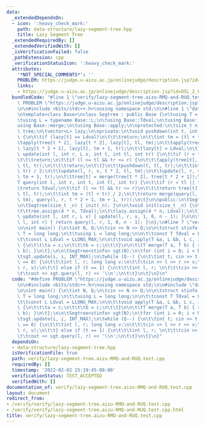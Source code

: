 ```yaml
---
data:
  _extendedDependsOn:
  - icon: ':heavy_check_mark:'
    path: data-structure/lazy-segment-tree.hpp
    title: Lazy Segment Tree
  _extendedRequiredBy: []
  _extendedVerifiedWith: []
  _isVerificationFailed: false
  _pathExtension: cpp
  _verificationStatusIcon: ':heavy_check_mark:'
  attributes:
    '*NOT_SPECIAL_COMMENTS*': ''
    PROBLEM: https://judge.u-aizu.ac.jp/onlinejudge/description.jsp?id=DSL_2_F
    links:
    - https://judge.u-aizu.ac.jp/onlinejudge/description.jsp?id=DSL_2_F
  bundledCode: "#line 1 \"verify/lazy-segment-tree.aizu-RMQ-and-RUQ.test.cpp\"\n#define\
    \ PROBLEM \"https://judge.u-aizu.ac.jp/onlinejudge/description.jsp?id=DSL_2_F\"\
    \n\n#include <bits/stdc++.h>\nusing namespace std;\n\n#line 1 \"data-structure/lazy-segment-tree.hpp\"\
    \ntemplate<class Base>\nclass Segtree : public Base {\n\tusing T = typename Base::T;\n\
    \tusing L = typename Base::L;\n\tusing Base::Tdval;\n\tusing Base::Ldval;\n\t\
    using Base::merge;\n\tusing Base::apply;\n\nprotected:\n\tsize_t n;\n\tvector<T>\
    \ tree;\n\tvector<L> lazy;\n\nprivate:\n\tvoid pushdown(int t, int tl, int tr)\
    \ {\n\t\tif (lazy[t] == Ldval)\n\t\t\treturn;\n\t\tint tm = (tl + tr) / 2;\n\t\
    \tapply(tree[t * 2], lazy[t * 2], lazy[t], tl, tm);\n\t\tapply(tree[t * 2 + 1],\
    \ lazy[t * 2 + 1], lazy[t], tm + 1, tr);\n\t\tlazy[t] = Ldval;\n\t}\n\n\tvoid\
    \ update(int l, int r, L v, int t, int tl, int tr) {\n\t\tif (r < tl || tr < l)\n\
    \t\t\treturn;\n\t\tif (l <= tl && tr <= r) {\n\t\t\tapply(tree[t], lazy[t], v,\
    \ tl, tr);\n\t\t\treturn;\n\t\t}\n\t\tpushdown(t, tl, tr);\n\t\tint tm = (tl +\
    \ tr) / 2;\n\t\tupdate(l, r, v, t * 2, tl, tm);\n\t\tupdate(l, r, v, t * 2 + 1,\
    \ tm + 1, tr);\n\t\ttree[t] = merge(tree[t * 2], tree[t * 2 + 1]);\n\t}\n\n\t\
    T query(int l, int r, int t, int tl, int tr) {\n\t\tif (r < tl || tr < l)\n\t\t\
    \treturn Tdval;\n\t\tif (l <= tl && tr <= r)\n\t\t\treturn tree[t];\n\t\tpushdown(t,\
    \ tl, tr);\n\t\tint tm = (tl + tr) / 2;\n\t\treturn merge(query(l, r, t * 2, tl,\
    \ tm), query(l, r, t * 2 + 1, tm + 1, tr));\n\t}\n\npublic:\n\tSegtree() = default;\n\
    \n\tSegtree(size_t _n) { init(_n); }\n\n\tvoid init(size_t _n) {\n\t\tn = _n;\n\
    \t\ttree.assign(4 * n, Tdval);\n\t\tlazy.assign(4 * n, Ldval);\n\t}\n\n\tvoid\
    \ update(int l, int r, L v) { update(l, r, v, 1, 0, n - 1); }\n\n\tT query(int\
    \ l, int r) { return query(l, r, 1, 0, n - 1); }\n};\n#line 7 \"verify/lazy-segment-tree.aizu-RMQ-and-RUQ.test.cpp\"\
    \n\nint main() {\n\tint N, Q;\n\tcin >> N >> Q;\n\n\tstruct stinfo {\n\t\tusing\
    \ T = long long;\n\t\tusing L = long long;\n\n\t\tconst T Tdval = LLONG_MAX;\n\
    \t\tconst L Ldval = LLONG_MAX;\n\n\t\tvoid apply(T &a, L &b, L c, int l, int r)\
    \ {\n\t\t\ta = c;\n\t\t\tb = c;\n\t\t}\n\n\t\tT merge(T a, T b) { return min(a,\
    \ b); }\n\t};\n\n\tSegtree<stinfo> sgt(N);\n\tfor (int i = 0; i < N; i++) \n\t\
    \tsgt.update(i, i, INT_MAX);\n\twhile (Q--) {\n\t\tint t; cin >> t;\n\t\tif (t\
    \ == 0) {\n\t\t\tint l, r; long long v;\n\t\t\tcin >> l >> r >> v;\n\t\t\tsgt.update(l,\
    \ r, v);\n\t\t} else if (t == 1) {\n\t\t\tint l, r; \n\t\t\tcin >> l >> r;\n\t\
    \t\tcout << sgt.query(l, r) << '\\n';\n\t\t}\n\t}\n}\n"
  code: "#define PROBLEM \"https://judge.u-aizu.ac.jp/onlinejudge/description.jsp?id=DSL_2_F\"\
    \n\n#include <bits/stdc++.h>\nusing namespace std;\n\n#include \"data-structure/lazy-segment-tree.hpp\"\
    \n\nint main() {\n\tint N, Q;\n\tcin >> N >> Q;\n\n\tstruct stinfo {\n\t\tusing\
    \ T = long long;\n\t\tusing L = long long;\n\n\t\tconst T Tdval = LLONG_MAX;\n\
    \t\tconst L Ldval = LLONG_MAX;\n\n\t\tvoid apply(T &a, L &b, L c, int l, int r)\
    \ {\n\t\t\ta = c;\n\t\t\tb = c;\n\t\t}\n\n\t\tT merge(T a, T b) { return min(a,\
    \ b); }\n\t};\n\n\tSegtree<stinfo> sgt(N);\n\tfor (int i = 0; i < N; i++) \n\t\
    \tsgt.update(i, i, INT_MAX);\n\twhile (Q--) {\n\t\tint t; cin >> t;\n\t\tif (t\
    \ == 0) {\n\t\t\tint l, r; long long v;\n\t\t\tcin >> l >> r >> v;\n\t\t\tsgt.update(l,\
    \ r, v);\n\t\t} else if (t == 1) {\n\t\t\tint l, r; \n\t\t\tcin >> l >> r;\n\t\
    \t\tcout << sgt.query(l, r) << '\\n';\n\t\t}\n\t}\n}"
  dependsOn:
  - data-structure/lazy-segment-tree.hpp
  isVerificationFile: true
  path: verify/lazy-segment-tree.aizu-RMQ-and-RUQ.test.cpp
  requiredBy: []
  timestamp: '2022-02-02 15:19:45-08:00'
  verificationStatus: TEST_ACCEPTED
  verifiedWith: []
documentation_of: verify/lazy-segment-tree.aizu-RMQ-and-RUQ.test.cpp
layout: document
redirect_from:
- /verify/verify/lazy-segment-tree.aizu-RMQ-and-RUQ.test.cpp
- /verify/verify/lazy-segment-tree.aizu-RMQ-and-RUQ.test.cpp.html
title: verify/lazy-segment-tree.aizu-RMQ-and-RUQ.test.cpp
---
```

